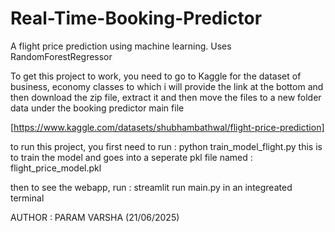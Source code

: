 # Real-Time-Booking-Predictor
A flight price prediction using machine learning. Uses RandomForestRegressor 


To get this project to work, you need to go to Kaggle for the dataset of business, economy classes to which i will provide the link at the bottom
and then download the zip file, extract it and then move the files to a new folder data under the booking predictor main file


[https://www.kaggle.com/datasets/shubhambathwal/flight-price-prediction]


to run this project, you first need to run : python train_model_flight.py 
this is to train the model and goes into a seperate pkl file named : flight_price_model.pkl

then to see the webapp, run : streamlit run main.py
in an integreated terminal




AUTHOR : PARAM VARSHA (21/06/2025)


